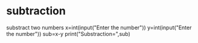 # subtraction
substract two numbers
x=int(input("Enter the number"))
y=int(input("Enter the number"))
sub=x-y
print("Substraction=",sub)
